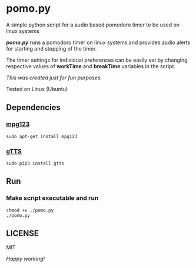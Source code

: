 # pomo.py

A simple python script for a audio based pomodoro timer to be used on linux systems

**_pomo.py_** runs a pomodoro timer on linux systems and provides audio alerts for starting and stopping of the timer.

The timer settings for individual preferences can be easily set by changing respective values of **workTime** and **breakTime** variables in the script.

_This was created just for fun purposes._

Tested on Linux (Ubuntu)

## Dependencies

### [mpg123](https://www.mpg123.de)

```
sudo apt-get install mpg123
```

### [gTTS](https://github.com/pndurette/gTTS)

```
sudo pip3 install gtts
```

## Run

### Make script executable and run

```
chmod +x ./pomo.py
./pomo.py
```

## LICENSE

MIT

_Happy working!_
